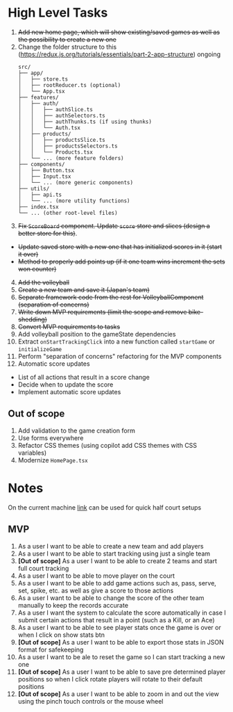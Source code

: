 # High Level Tasks

1. ~~Add new home page, which will show existing/saved games as well as the possibility to create a new one~~
2. Change the folder structure to this (https://redux.js.org/tutorials/essentials/part-2-app-structure) ongoing
   ```
   src/
   ├── app/
   │   ├── store.ts
   │   ├── rootReducer.ts (optional)
   │   └── App.tsx
   ├── features/
   │   ├── auth/
   │   │   ├── authSlice.ts
   │   │   ├── authSelectors.ts
   │   │   ├── authThunks.ts (if using thunks)
   │   │   └── Auth.tsx
   │   ├── products/
   │   │   ├── productsSlice.ts
   │   │   ├── productsSelectors.ts
   │   │   └── Products.tsx
   │   └── ... (more feature folders)
   ├── components/
   │   ├── Button.tsx
   │   ├── Input.tsx
   │   └── ... (more generic components)
   ├── utils/
   │   ├── api.ts
   │   └── ... (more utility functions)
   ├── index.tsx
   └── ... (other root-level files)
   ```
3. ~~Fix `ScoreBoard` component. Update `score` store and slices (design a better store for this)~~.
  - ~~Update saved store with a new one that has initialized scores in it (start it over)~~
  - ~~Method to properly add points up (if it one team wins increment the sets won counter)~~
4. ~~Add the volleyball~~
5. ~~Create a new team and save it (Japan's team)~~
6. ~~Separate framework code from the rest for VolleyballComponent (separation of concerns)~~
7. ~~Write down MVP requirements (limit the scope and remove bike-shedding)~~
8. ~~Convert MVP requirements to tasks~~
9. Add volleyball position to the gameState dependencies
10. Extract `onStartTrackingClick` into a new function called `startGame` or `initializeGame`
11. Perform "separation of concerns" refactoring for the MVP components
12. Automatic score updates
 - List of all actions that result in a score change
 - Decide when to update the score
 - Implement automatic score updates

## Out of scope

1. Add validation to the game creation form
2. Use forms everywhere
3. Refactor CSS themes (using copilot add CSS themes with CSS variables)
4. Modernize `HomePage.tsx`

# Notes

On the current machine [link](http://localhost:5173/game/8bdcd54e-e542-44be-8463-f8afeefeef60) can be used for quick half court setups


## MVP

1. As a user I want to be able to create a new team and add players
2. As a user I want to be able to start tracking using just a single team
3. **[Out of scope]** As a user I want to be able to create 2 teams and start full court tracking
4. As a user I want to be able to move player on the court
5. As a user I want to be able to add game actions such as, pass, serve, set, spike, etc. as well as give a score to those actions
6. As a user I want to be able to change the score of the other team manually to keep the records accurate
7. As a user I want the system to calculate the score automatically in case I submit certain actions that result in a point (such as a Kill, or an Ace)
8. As a user I want to be able to see player stats once the game is over or when I click on show stats btn
9. **[Out of scope]** As a user I want to be able to export those stats in JSON format for safekeeping
10. As a user I want to be ale to reset the game so I can start tracking a new one
11. **[Out of scope]** As a user I want to be able to save pre determined player positions so when I click rotate players will rotate to their default positions
12. **[Out of scope]** As a user I want to be able to zoom in and out the view using the pinch touch controls or the mouse wheel

